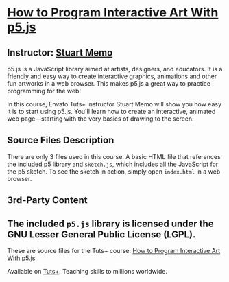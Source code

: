 # [How to Program Interactive Art With p5.js][published url]
## Instructor: [Stuart Memo][instructor url]


p5.js is a JavaScript library aimed at artists, designers, and educators. It is a friendly and easy way to create interactive graphics, animations and other fun artworks in a web browser. This makes p5.js a great way to practice programming for the web! 

In this course, Envato Tuts+ instructor Stuart Memo will show you how easy it is to start using p5.js. You'll learn how to create an interactive, animated web page—starting with the very basics of drawing to the screen.


## Source Files Description


There are only 3 files used in this course. A basic HTML file that references the included p5 library and `sketch.js`, which includes all the JavaScript for the p5 sketch. To see the sketch in action, simply open `index.html` in a web browser.


## 3rd-Party Content

The included `p5.js` library is licensed under the GNU Lesser General Public License (LGPL). 
------

These are source files for the Tuts+ course: [How to Program Interactive Art With p5.js][published url]

Available on [Tuts+](https://tutsplus.com). Teaching skills to millions worldwide.

[published url]: https://code.tutsplus.com/courses/how-to-program-interactive-art-with-p5js
[instructor url]: https://tutsplus.com/authors/stuart-memo
